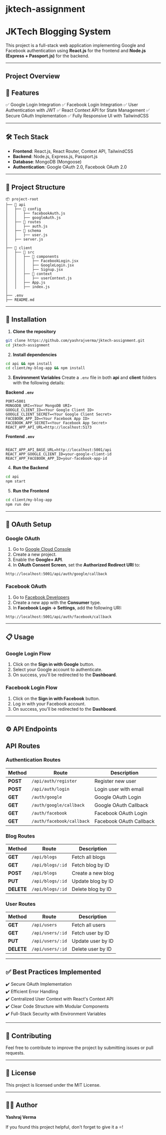 ﻿# jktech-assignment

# JKTech Blogging System

This project is a full-stack web application implementing Google and Facebook authentication using **React.js** for the frontend and **Node.js (Express + Passport.js)** for the backend.

---

## Project Overview

## 🚀 Features

✅ Google Login Integration
✅ Facebook Login Integration
✅ User Authentication with JWT
✅ React Context API for State Management
✅ Secure OAuth Implementation
✅ Fully Responsive UI with TailwindCSS

---

## 🛠️ Tech Stack

- **Frontend**: React.js, React Router, Context API, TailwindCSS
- **Backend**: Node.js, Express.js, Passport.js
- **Database**: MongoDB (Mongoose)
- **Authentication**: Google OAuth 2.0, Facebook OAuth 2.0

---

## 📂 Project Structure

```
📦 project-root
├── 📂 api
│   ├── 📂 config
│   │   ├── facebookAuth.js
│   │   ├── googleAuth.js
│   ├── 📂 routes
│   │   ├── auth.js
│   ├── 📂 schema
│   │   ├── user.js
│   ├── server.js
│
├── 📂 client
│   ├── 📂 src
│   │   ├── 📂 components
│   │   │   ├── FacebookLogin.jsx
│   │   │   ├── GoogleLogin.jsx
│   │   │   ├── Signup.jsx
│   │   ├── 📂 context
│   │   │   ├── userContext.js
│   │   ├── App.js
│   │   ├── index.js
│
├── .env
├── README.md
```

---

## 🔧 Installation

1. **Clone the repository**

```bash
git clone https://github.com/yashrajverma/jktech-assignment.git
cd jktech-assignment
```

2. **Install dependencies**

```bash
cd api && npm install
cd client/my-blog-app && npm install
```

3. **Environment Variables**
   Create a `.env` file in both **api** and **client** folders with the following details:

**Backend `.env`**

```
PORT=5001
MONGODB_URI=<Your MongoDB URI>
GOOGLE_CLIENT_ID=<Your Google Client ID>
GOOGLE_CLIENT_SECRET=<Your Google Client Secret>
FACEBOOK_APP_ID=<Your Facebook App ID>
FACEBOOK_APP_SECRET=<Your Facebook App Secret>
REACT_APP_API_URL=http://localhost:5173
```

**Frontend `.env`**
```

REACT_APP_API_BASE_URL=http://localhost:5001/api
REACT_APP_GOOGLE_CLIENT_ID=your-google-client-id
REACT_APP_FACEBOOK_APP_ID=your-facebook-app-id

````

4. **Run the Backend**

```bash
cd api
npm start
````

5. **Run the Frontend**

```bash
cd client/my-blog-app
npm run dev
```

---

## 🚨 OAuth Setup

### **Google OAuth**

1. Go to [Google Cloud Console](https://console.cloud.google.com/)
2. Create a new project.
3. Enable the **Google+ API**.
4. In **OAuth Consent Screen**, set the **Authorized Redirect URI** to:

```
http://localhost:5001/api/auth/google/callback
```

### **Facebook OAuth**

1. Go to [Facebook Developers](https://developers.facebook.com/)
2. Create a new app with the **Consumer** type.
3. In **Facebook Login → Settings**, add the following URI:

```
http://localhost:5001/api/auth/facebook/callback
```

---

## 📋 Usage

### **Google Login Flow**

1. Click on the **Sign in with Google** button.
2. Select your Google account to authenticate.
3. On success, you'll be redirected to the **Dashboard**.

### **Facebook Login Flow**

1. Click on the **Sign in with Facebook** button.
2. Log in with your Facebook account.
3. On success, you'll be redirected to the **Dashboard**.

---

## ⚙️ API Endpoints

## API Routes

### Authentication Routes

| Method   | Route                     | Description             |
| -------- | ------------------------- | ----------------------- |
| **POST** | `/api/auth/register`      | Register new user       |
| **POST** | `/api/auth/login`         | Login user with email   |
| **GET**  | `/auth/google`            | Google OAuth Login      |
| **GET**  | `/auth/google/callback`   | Google OAuth Callback   |
| **GET**  | `/auth/facebook`          | Facebook OAuth Login    |
| **GET**  | `/auth/facebook/callback` | Facebook OAuth Callback |

### Blog Routes

| Method     | Route            | Description       |
| ---------- | ---------------- | ----------------- |
| **GET**    | `/api/blogs`     | Fetch all blogs   |
| **GET**    | `/api/blogs/:id` | Fetch blog by ID  |
| **POST**   | `/api/blogs`     | Create a new blog |
| **PUT**    | `/api/blogs/:id` | Update blog by ID |
| **DELETE** | `/api/blogs/:id` | Delete blog by ID |

### User Routes

| Method     | Route            | Description       |
| ---------- | ---------------- | ----------------- |
| **GET**    | `/api/users`     | Fetch all users   |
| **GET**    | `/api/users/:id` | Fetch user by ID  |
| **PUT**    | `/api/users/:id` | Update user by ID |
| **DELETE** | `/api/users/:id` | Delete user by ID |

---

## ✅ Best Practices Implemented

✔️ Secure OAuth Implementation  
✔️ Efficient Error Handling  
✔️ Centralized User Context with React's Context API  
✔️ Clear Code Structure with Modular Components  
✔️ Full-Stack Security with Environment Variables

---

## 🤝 Contributing

Feel free to contribute to improve the project by submitting issues or pull requests.

---

## 📄 License

This project is licensed under the MIT License.

---

## 👨‍💻 Author

**Yashraj Verma**

If you found this project helpful, don't forget to give it a ⭐️!
